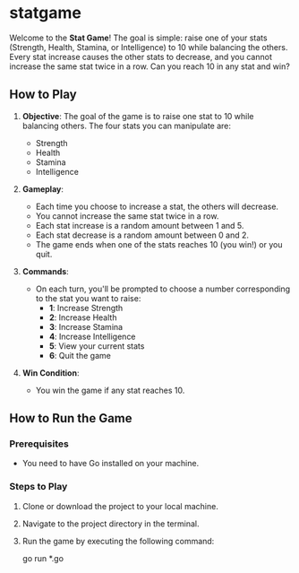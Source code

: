 # statgame


Welcome to the **Stat Game**! The goal is simple: raise one of your stats (Strength, Health, Stamina, or Intelligence) to 10 while balancing the others. Every stat increase causes the other stats to decrease, and you cannot increase the same stat twice in a row. Can you reach 10 in any stat and win?

## How to Play

1. **Objective**: The goal of the game is to raise one stat to 10 while balancing others. The four stats you can manipulate are:
   - Strength
   - Health
   - Stamina
   - Intelligence

2. **Gameplay**:
   - Each time you choose to increase a stat, the others will decrease.
   - You cannot increase the same stat twice in a row.
   - Each stat increase is a random amount between 1 and 5.
   - Each stat decrease is a random amount between 0 and 2.
   - The game ends when one of the stats reaches 10 (you win!) or you quit.



3. **Commands**:
   - On each turn, you'll be prompted to choose a number corresponding to the stat you want to raise:
     - **1**: Increase Strength
     - **2**: Increase Health
     - **3**: Increase Stamina
     - **4**: Increase Intelligence
     - **5**: View your current stats
     - **6**: Quit the game

4. **Win Condition**:
   - You win the game if any stat reaches 10.

## How to Run the Game

### Prerequisites

- You need to have Go installed on your machine.

### Steps to Play

1. Clone or download the project to your local machine.

2. Navigate to the project directory in the terminal.

3. Run the game by executing the following command:

   go run *.go
